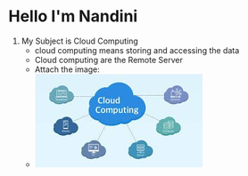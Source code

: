 # Hello I'm Nandini
1. My Subject is Cloud Computing
   - cloud computing means storing and accessing the data
   - Cloud computing are the Remote Server
   -  Attach the image:
   -  ![Fix it quick!Tulorials(1)](https://github.com/atltanmay/my-website/blob/main/Cloud.jpg)
